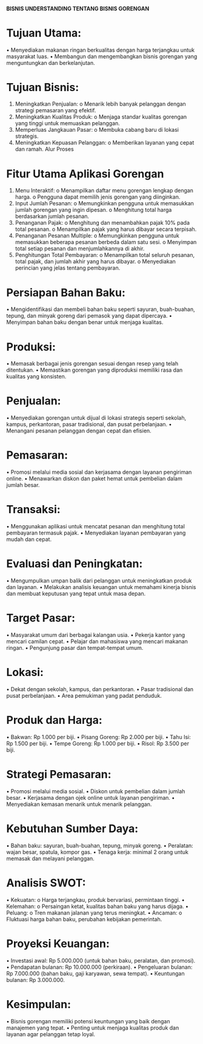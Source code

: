 #### BISNIS UNDERSTANDING TENTANG BISNIS GORENGAN

# Tujuan Utama:
•	Menyediakan makanan ringan berkualitas dengan harga terjangkau untuk masyarakat luas.
•	Membangun dan mengembangkan bisnis gorengan yang menguntungkan dan berkelanjutan.

# Tujuan Bisnis:
1.	Meningkatkan Penjualan:
o	Menarik lebih banyak pelanggan dengan strategi pemasaran yang efektif.
2.	Meningkatkan Kualitas Produk:
o	Menjaga standar kualitas gorengan yang tinggi untuk memuaskan pelanggan.
3.	Memperluas Jangkauan Pasar:
o	Membuka cabang baru di lokasi strategis.
4.	Meningkatkan Kepuasan Pelanggan:
o	Memberikan layanan yang cepat dan ramah.
Alur Proses

# Fitur Utama Aplikasi Gorengan
1.	Menu Interaktif:
o	Menampilkan daftar menu gorengan lengkap dengan harga.
o	Pengguna dapat memilih jenis gorengan yang diinginkan.
2.	Input Jumlah Pesanan:
o	Memungkinkan pengguna untuk memasukkan jumlah gorengan yang ingin dipesan.
o	Menghitung total harga berdasarkan jumlah pesanan.
3.	Penanganan Pajak:
o	Menghitung dan menambahkan pajak 10% pada total pesanan.
o	Menampilkan pajak yang harus dibayar secara terpisah.
4.	Penanganan Pesanan Multiple:
o	Memungkinkan pengguna untuk memasukkan beberapa pesanan berbeda dalam satu sesi.
o	Menyimpan total setiap pesanan dan menjumlahkannya di akhir.
5.	Penghitungan Total Pembayaran:
o	Menampilkan total seluruh pesanan, total pajak, dan jumlah akhir yang harus dibayar.
o	Menyediakan perincian yang jelas tentang pembayaran.

# Persiapan Bahan Baku:
•	Mengidentifikasi dan membeli bahan baku seperti sayuran, buah-buahan, tepung, dan minyak goreng dari pemasok yang dapat dipercaya.
•	Menyimpan bahan baku dengan benar untuk menjaga kualitas.

# Produksi:
•	Memasak berbagai jenis gorengan sesuai dengan resep yang telah ditentukan.
•	Memastikan gorengan yang diproduksi memiliki rasa dan kualitas yang konsisten.

# Penjualan:
•	Menyediakan gorengan untuk dijual di lokasi strategis seperti sekolah, kampus, perkantoran, pasar tradisional, dan pusat perbelanjaan.
•	Menangani pesanan pelanggan dengan cepat dan efisien.

# Pemasaran:
•	Promosi melalui media sosial dan kerjasama dengan layanan pengiriman online.
•	Menawarkan diskon dan paket hemat untuk pembelian dalam jumlah besar.

# Transaksi:
•	Menggunakan aplikasi untuk mencatat pesanan dan menghitung total pembayaran termasuk pajak.
•	Menyediakan layanan pembayaran yang mudah dan cepat.

# Evaluasi dan Peningkatan:
•	Mengumpulkan umpan balik dari pelanggan untuk meningkatkan produk dan layanan.
•	Melakukan analisis keuangan untuk memahami kinerja bisnis dan membuat keputusan yang tepat untuk masa depan.

# Target Pasar:
•	Masyarakat umum dari berbagai kalangan usia.
•	Pekerja kantor yang mencari camilan cepat.
•	Pelajar dan mahasiswa yang mencari makanan ringan.
•	Pengunjung pasar dan tempat-tempat umum.

# Lokasi:
•	Dekat dengan sekolah, kampus, dan perkantoran.
•	Pasar tradisional dan pusat perbelanjaan.
•	Area pemukiman yang padat penduduk.

# Produk dan Harga:
•	Bakwan: Rp 1.000 per biji.
•	Pisang Goreng: Rp 2.000 per biji.
•	Tahu Isi: Rp 1.500 per biji.
•	Tempe Goreng: Rp 1.000 per biji.
•	Risol: Rp 3.500 per biji.

# Strategi Pemasaran:
•	Promosi melalui media sosial.
•	Diskon untuk pembelian dalam jumlah besar.
•	Kerjasama dengan ojek online untuk layanan pengiriman.
•	Menyediakan kemasan menarik untuk menarik pelanggan.

# Kebutuhan Sumber Daya:
•	Bahan baku: sayuran, buah-buahan, tepung, minyak goreng.
•	Peralatan: wajan besar, spatula, kompor gas.
•	Tenaga kerja: minimal 2 orang untuk memasak dan melayani pelanggan.

# Analisis SWOT:
•	Kekuatan:
o	Harga terjangkau, produk bervariasi, permintaan tinggi.
•	Kelemahan:
o	Persaingan ketat, kualitas bahan baku yang harus dijaga.
•	Peluang:
o	Tren makanan jalanan yang terus meningkat.
•	Ancaman:
o	Fluktuasi harga bahan baku, perubahan kebijakan pemerintah.

# Proyeksi Keuangan:
•	Investasi awal: Rp 5.000.000 (untuk bahan baku, peralatan, dan promosi).
•	Pendapatan bulanan: Rp 10.000.000 (perkiraan).
•	Pengeluaran bulanan: Rp 7.000.000 (bahan baku, gaji karyawan, sewa tempat).
•	Keuntungan bulanan: Rp 3.000.000.

# Kesimpulan:
•	Bisnis gorengan memiliki potensi keuntungan yang baik dengan manajemen yang tepat.
•	Penting untuk menjaga kualitas produk dan layanan agar pelanggan tetap loyal.
